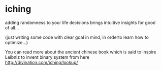 # iching
adding randomness to your life decisions brings intuitive insights for good of all...

(just writing some code with clear goal in mind, in orderto learn how to optimize...)


You can read more about the ancient chinese book which is said to inspire Leibniz to invent binary system from here
http://divination.com/iching/lookup/
